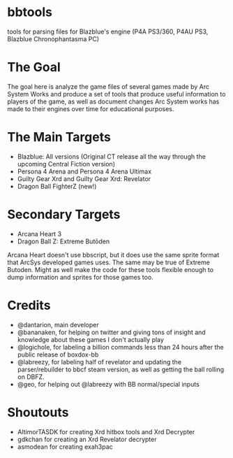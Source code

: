 # bbtools
tools for parsing files for Blazblue's engine (P4A PS3/360, P4AU PS3, Blazblue Chronophantasma PC)


# The Goal

The goal here is analyze the game files of several games made by Arc System Works and produce a set of tools that produce useful information to players of the game, as well as document changes Arc System works has made to their engines over time for educational purposes.

# The Main Targets

* Blazblue: All versions (Original CT release all the way through the upcoming Central Fiction version)
* Persona 4 Arena and Persona 4 Arena Ultimax
* Guilty Gear Xrd and Guilty Gear Xrd: Revelator
* Dragon Ball FighterZ (new!)

# Secondary Targets

* Arcana Heart 3
* Dragon Ball Z: Extreme Butōden

Arcana Heart doesn't use bbscript, but it does use the same sprite format that ArcSys developed games uses.
The same may be true of Extreme Butoden. Might as well make the code for these tools flexible enough to dump information and sprites for those games too.


# Credits
* @dantarion, main developer
* @bananaken, for helping on twitter and giving tons of insight and knowledge about these games I don't actually play
* @logichole, for labeling a billion commands less than 24 hours after the public release of boxdox-bb
* @labreezy, for labeling half of revelator and updating the parser/rebuilder to bbcf steam version, as well as getting the ball rolling on DBFZ.
* @geo, for helping out @labreezy with BB normal/special inputs

# Shoutouts
* AltimorTASDK for creating Xrd hitbox tools and Xrd Decrypter
* gdkchan for creating an Xrd Revelator decrypter
* asmodean for creating exah3pac
